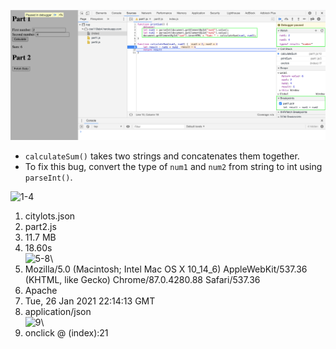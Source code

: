 ![debugging](DevTools-Debugging.png)
- `calculateSum()` takes two strings and concatenates them together.
- To fix this bug, convert the type of `num1` and `num2` from string to int using `parseInt()`.

![1-4](NetworkTab#1-4.png)
1. citylots.json
2. part2.js
3. 11.7 MB
4. 18.60s\
![5-8](NetworkTab#5-8.png)\
5. Mozilla/5.0 (Macintosh; Intel Mac OS X 10_14_6) AppleWebKit/537.36 (KHTML, like Gecko) Chrome/87.0.4280.88 Safari/537.36
6. Apache
7. Tue, 26 Jan 2021 22:14:13 GMT
8. application/json\
![9](NetworkTab#9.png)\
9. onclick @ (index):21
